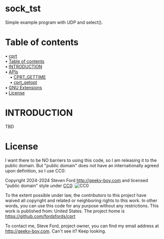 # sock_tst
Simple example program with UDP and select().

# Table of contents

<!-- mdtoc-start -->
&bull; [cprt](#cprt)  
&bull; [Table of contents](#table-of-contents)  
&bull; [INTRODUCTION](#introduction)  
&bull; [APIs](#apis)  
&nbsp;&nbsp;&nbsp;&nbsp;&bull; [CPRT_GETTIME](#cprt_gettime)  
&nbsp;&nbsp;&nbsp;&nbsp;&bull; [cprt_getopt](#cprt_getopt)  
&bull; [GNU Extensions](#gnu-extensions)  
&bull; [License](#license)  
<!-- TOC created by '../mdtoc/mdtoc.pl README.md' (see https://github.com/fordsfords/mdtoc) -->
<!-- mdtoc-end -->

# INTRODUCTION

TBD

# License

I want there to be NO barriers to using this code, so I am releasing it to the public domain.  But "public domain" does not have an internationally agreed upon definition, so I use CC0:

Copyright 2024-2024 Steven Ford http://geeky-boy.com and licensed
"public domain" style under
[CC0](http://creativecommons.org/publicdomain/zero/1.0/):
![CC0](https://licensebuttons.net/p/zero/1.0/88x31.png "CC0")

To the extent possible under law, the contributors to this project have
waived all copyright and related or neighboring rights to this work.
In other words, you can use this code for any purpose without any
restrictions.  This work is published from: United States.  The project home
is https://github.com/fordsfords/cprt

To contact me, Steve Ford, project owner, you can find my email address
at http://geeky-boy.com.  Can't see it?  Keep looking.
